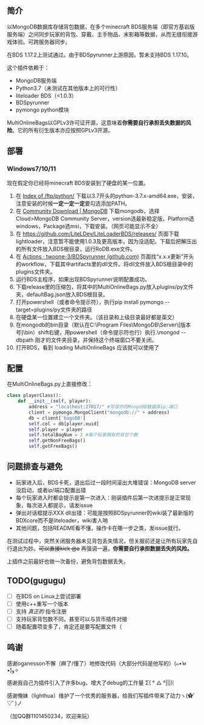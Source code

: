## 简介

以MongoDB数据库存储背包数据，在多个minecraft BDS服务端（即官方基岩版服务端）之间同步玩家的背包、穿戴、主手物品、末影箱等数据，从而无缝衔接游戏体验。可跨服务器同步。

在BDS 1.17.2上测试通过。由于BDSpyrunner上游原因，暂未支持BDS 1.17.10。

这个插件依赖于：

- MongoDB服务端
- Python3.7（未测试在其他版本上的可行性）
- liteloader BDS（<1.0.3）
- BDSpyrunner
- pymongo python模块

MultiOnlineBags以GPLv3许可证开源，这意味着**你需要自行承担丢失数据的风险**。它的所有衍生版本亦应按照GPLv3开源。

## 部署

### Windows7/10/11

现在假定你已经将minecraft BDS安装到了硬盘的某一位置。

1. 在 [Index of /ftp/python/](https://www.python.org/ftp/python/) 下载以3.7开头的python-3.7.x-amd64.exe，安装，注意安装的时候**一定一定一定**要勾选添加PATH。
2. 在 [Community Download | MongoDB](https://www.mongodb.com/try/download/community) 下载mongodb，选择Cloud>MongoDB Community Server，version选最新稳定版，Platform选windows，Package选msi，下载安装。（网页可能显示不全）
3. 在 https://github.com/LiteLDev/LiteLoaderBDS/releases/ 页面下载lightloader，注意暂不能使用1.0.3及更高版本，因为没适配。下载后把解压出的所有文件放入BDS根目录，运行RoDB.exe文件。
4. 在 [Actions · twoone-3/BDSpyrunner (github.com)](https://github.com/twoone-3/BDSpyrunner/actions) 页面找“x.x.x更新”开头的workflow，下载其中artifacts里的dll文件。将dll文件放入BDS根目录中的plugins文件夹。
5. 运行BDS主程序，如果出现BDSpyrunner说明配置成功。
6. 下载release里的压缩包，将其中的MultiOnlineBags.py放入plugins/py文件夹，defaultBag.json放入BDS根目录。
7. 打开powershell（或者命令提示符），执行pip install pymongo --target=plugins/py文件夹的路径
8. 在硬盘某一位置建立一个文件夹。（该目录和上级目录最好都是英文）
9. 在mongodb的bin目录（默认在C:\Program Files\MongoDB\Server\\[版本号]\bin）shift右键，用powershell（命令提示符也行）执行.\mongod --dbpath 刚才的文件夹目录，并保持这个终端窗口不要关闭。
10. 打开BDS，看到 loading MultiOnlineBags 应该就可以使用了

## 配置

在MultiOnlineBags.py上直接修改：

```python
class playerClass(): 
    def __init__(self, player):
        address = "localhost:27017/" #写成你的MongoDB数据库ip:端口
        client = pymongo.MongoClient("mongodb://" + address)
        db = client['bagsDB']
        self.col = db[player.xuid]
        self.player = player
        self.totalBagNum = 2 #每个玩家拥有的背包个数
        self.getNonFreeBags()
        self.getFreeBags()
```

## 问题排查与避免

- 玩家进入后，BDS卡死，退出后过一段时间滚出大堆错误：MongoDB server没启动，或者ip/端口配置出错
- 每个玩家进入时都会提示是第一次进入：刚装插件后第一次进提示是正常现象，每次进入都提示，请发issue
- 弹出对话框提示XXX dll出错：可能是按照BDSpyrunner的wiki装了最新版的BDXcore而不是liteloader，wiki害人呐
- 其他问题，包括README看不懂，操作卡在哪一步之类，发issue就行。

在测试过程中，突然关闭服务器未见背包丢失情况，但关服前还是让所有玩家先自行退出为妙。~~可以直接kick @a~~  再强调一遍，**你需要自行承担数据丢失的风险。**

上插件之前最好也做一次备份，避免背包数据丢失。

## TODO(gugugu)

- [ ] 在BDS on Linux上尝试部署
- [ ] 使用c++重写一个版本
- [ ] 支持 *真正的* 指令注册
- [ ] 支持玩家背包数不同，甚至可以与货币插件对接
- [ ] 随着配置项变多了，肯定还是要写配置文件（

## 鸣谢

感谢oganesson不懈（麻了/懂了）地修改代码（大部分代码是他写的）(๑•̀ㅂ•́)و✧

感谢我自己为插件引入了许多bug，增大了debug的工作量 Σ( ° △ °|||)︴

感谢俺妹（lighthua）维护了一个优秀的服务器，给我们写插件带来了动力ヽ(✿ﾟ▽ﾟ)ノ

（加QQ群1101450234，欢迎来玩）

